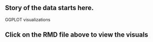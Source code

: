 ## Story of the data starts here.

GGPLOT visualizations

## Click on the RMD file above to view the visuals